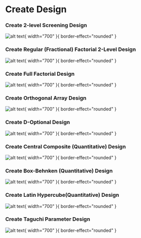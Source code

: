 # Create Design

### Create 2-level Screening Design

![alt text](screenshots/image245.png){ width="700" }{ border-effect="rounded" }

### Create Regular (Fractional) Factorial 2-Level Design

![alt text](screenshots/image246.png){ width="700" }{ border-effect="rounded" }

### Create Full Factorial Design

![alt text](screenshots/image247.png){ width="700" }{ border-effect="rounded" }

### Create Orthogonal Array Design

![alt text](screenshots/image248.png){ width="700" }{ border-effect="rounded" }

### Create D-Optional Design

![alt text](screenshots/image249.png){ width="700" }{ border-effect="rounded" }

### Create Central Composite (Quantitative) Design

![alt text](screenshots/image250.png){ width="700" }{ border-effect="rounded" }

### Create Box-Behnken (Quantitative) Design

![alt text](screenshots/image251.png){ width="700" }{ border-effect="rounded" }

### Create Latin Hypercube(Quantitative) Design

![alt text](screenshots/image252.png){ width="700" }{ border-effect="rounded" }

### Create Taguchi Parameter Design

![alt text](screenshots/image253.png){ width="700" }{ border-effect="rounded" }
